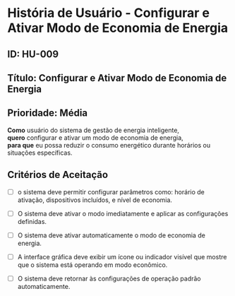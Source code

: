 
# História de Usuário - Configurar e Ativar Modo de Economia de Energia

## ID: HU-009
## Título: Configurar e Ativar Modo de Economia de Energia
## Prioridade: Média

**Como** usuário do sistema de gestão de energia inteligente,  
**quero** configurar e ativar um modo de economia de energia,  
**para que** eu possa reduzir o consumo energético durante horários ou situações específicas.

## Critérios de Aceitação

- [ ] o sistema deve permitir configurar parâmetros como: horário de ativação, dispositivos incluídos, e nível de economia.

- [ ] O sistema deve ativar o modo imediatamente e aplicar as configurações definidas.

- [ ] O sistema deve ativar automaticamente o modo de economia de energia.

- [ ] A interface gráfica deve exibir um ícone ou indicador visível que mostre que o sistema está operando em modo econômico.

- [ ] O sistema deve retornar às configurações de operação padrão automaticamente.
